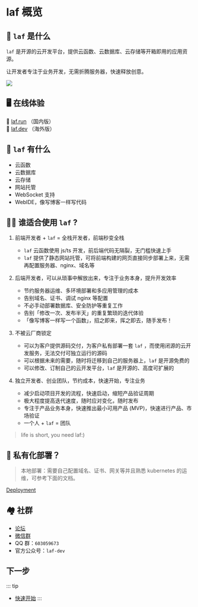 # laf 概览

## 👀 `laf` 是什么

`laf` 是开源的云开发平台，提供云函数、云数据库、云存储等开箱即用的应用资源。

让开发者专注于业务开发，无需折腾服务器，快速释放创意。

![](./overview-ide.png)

## 🖥 在线体验

🎉 [laf.run](https://bja.sealos.run) （国内版）<br/>
🎉 [laf.dev](https://cloud.sealos.io) （海外版）

## 🎉 `laf` 有什么

- 云函数
- 云数据库
- 云存储
- 网站托管
- WebSocket 支持
- WebIDE，像写博客一样写代码

## 👨‍💻 谁适合使用 `laf` ?

1. 前端开发者 + `laf` = 全栈开发者，前端秒变全栈

   - `laf` 云函数使用 js/ts 开发，前后端代码无隔裂，无门槛快速上手
   - `laf` 提供了静态网站托管，可将前端构建的网页直接同步部署上来，无需再配置服务器、nginx、域名等

2. 后端开发者，可以从琐事中解放出来，专注于业务本身，提升开发效率

   - 节约服务器运维、多环境部署和多应用管理的成本
   - 告别域名、证书、调试 nginx 等配置
   - 不必手动部署数据库、安全防护等重复工作
   - 告别「修改一次、发布半天」的重复繁琐的迭代体验
   - 「像写博客一样写一个函数」，招之即来，挥之即去，随手发布！

3. 不被云厂商锁定

   - 可以为客户提供源码交付，为客户私有部署一套 `laf` ，而使用闭源的云开发服务，无法交付可独立运行的源码
   - 可以根据未来的需要，随时将迁移到自己的服务器上，`laf` 是开源免费的
   - 可以修改、订制自己的云开发平台，`laf` 是开源的、高度可扩展的

4. 独立开发者、创业团队，节约成本，快速开始，专注业务
   - 减少启动项目开发的流程，快速启动，缩短产品验证周期
   - 极大程度提高迭代速度，随时应对变化，随时发布
   - 专注于产品业务本身，快速推出最小可用产品 (MVP)，快速进行产品、市场验证
   - 一个人 + `laf` = 团队

> life is short, you need laf:)

## 🎉 私有化部署？

> 本地部署：需要自己配置域名、证书、网关等并且熟悉 kubernetes 的运维，可参考下面的文档。

[Deployment](https://github.com/labring/laf/blob/main/deploy/README.md)

## 🏘️ 社群

- [论坛](https://forum.laf.run/)
- [微信群](https://cdn.jsdelivr.net/gh/yangchuansheng/imghosting3@main/uPic/2022-04-22-14-21-MRJH9o.png)
- QQ 群：`603059673`
- 官方公众号：`laf-dev`

## 下一步

::: tip

- [快速开始](/zh/quick-start/login)
  :::
